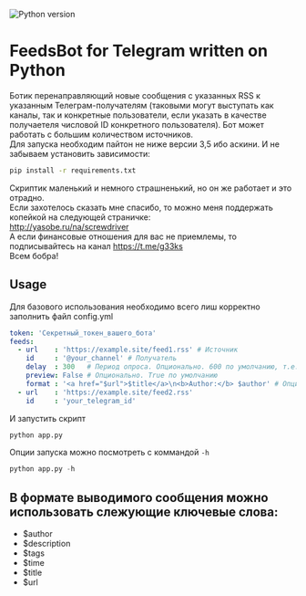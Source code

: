 ![Python version](https://img.shields.io/badge/python-3.5-brightgreen.svg)
<!--[![Build Status](https://travis-ci.org/shpaker/pyFeedsTgBot.svg?branch=master)](https://travis-ci.org/shpaker/pyFeedsTgBot)  -->
# FeedsBot for Telegram written on Python
Ботик перенаправляющий новые сообщения с указанных RSS к указанным Телеграм-получателям (таковыми могут выступать как каналы, так и конкретные пользователи, если указать в качестве получаетеля числовой ID конкретного пользователя). Бот может работать с большим количеством источников.  
Для запуска необходим пайтон не ниже версии 3,5 ибо аскини. И не забываем установить зависимости:  
```bash
pip install -r requirements.txt
```
Скриптик маленький и немного страшненький, но он же работает и это отрадно.  
Если захотелось сказать мне спасибо, то можно меня поддержать копейкой на следующей страничке:  
http://yasobe.ru/na/screwdriver  
А если финансовые отношения для вас не приемлемы, то подписывайтесь на канал https://t.me/g33ks  
Всем бобра!

## Usage
Для базового использования необходимо всего лиш корректно заполнить файл config.yml
```yaml
token: 'Секретный_токен_вашего_бота'
feeds:
  - url    : 'https://example.site/feed1.rss' # Источник
    id     : '@your_channel' # Получатель
    delay  : 300   # Период опроса. Опционально. 600 по умолчанию, т.е. 10 минут
    preview: False # Опционально. True по умолчанию 
    format : '<a href="$url">$title</a>\n<b>Author:</b> $author' # Опционально. Формат выводимого сообщения. По умолчанию: '<b>$title</b>\n$url' by default
  - url    : 'https://example.site/feed2.rss'
    id     : 'your_telegram_id'
```
И запустить скрипт  
```python
python app.py
```
Опции запуска можно посмотреть с коммандой `-h`
```python
python app.py -h
```
## В формате выводимого сообщения можно использовать слежующие ключевые слова:
* $author
* $description
* $tags
* $time
* $title
* $url
